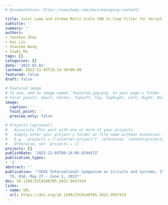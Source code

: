 ```yaml
---
# Documentation: https://wowchemy.com/docs/managing-content/

title: Joint Luma and Chroma Multi-Scale CNN In-loop Filter for Versatile Video Coding
subtitle: ''
summary: ''
authors:
- Yanchen Zhao
- Kai Lin
- Shanshe Wang
- Siwei Ma
tags: []
categories: []
date: '2022-01-01'
lastmod: 2022-12-05T16:14:10+08:00
featured: false
draft: false

# Featured image
# To use, add an image named `featured.jpg/png` to your page's folder.
# Focal points: Smart, Center, TopLeft, Top, TopRight, Left, Right, BottomLeft, Bottom, BottomRight.
image:
  caption: ''
  focal_point: ''
  preview_only: false

# Projects (optional).
#   Associate this post with one or more of your projects.
#   Simply enter your project's folder or file name without extension.
#   E.g. `projects = ["internal-project"]` references `content/project/deep-learning/index.md`.
#   Otherwise, set `projects = []`.
projects: []
publishDate: '2022-12-05T08:14:09.829437Z'
publication_types:
- '1'
abstract: ''
publication: '*IEEE International Symposium on Circuits and Systems, ISCAS 2022, Austin,
  TX, USA, May 27 - June 1, 2022*'
doi: 10.1109/ISCAS48785.2022.9937419
links:
- name: URL
  url: https://doi.org/10.1109/ISCAS48785.2022.9937419
---
```

